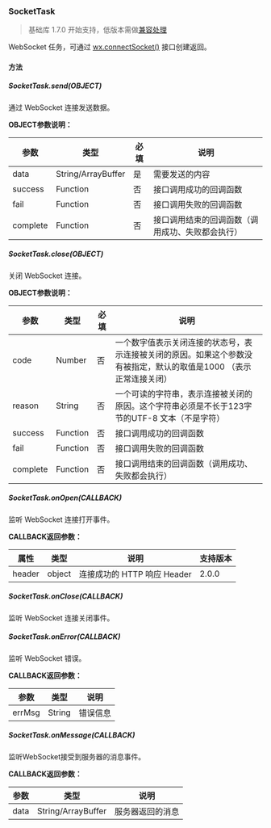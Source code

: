 <!-- https://developers.weixin.qq.com/miniprogram/dev/api/socket-task.html -->

### SocketTask

> 基础库 1.7.0 开始支持，低版本需做[兼容处理](https://developers.weixin.qq.com/miniprogram/dev/framework/compatibility.html)

WebSocket 任务，可通过 [wx.connectSocket()](https://developers.weixin.qq.com/miniprogram/dev/api/network-socket.html) 接口创建返回。

#### 方法

##### SocketTask.send(OBJECT)

通过 WebSocket 连接发送数据。

**OBJECT参数说明：**

  参数       |  类型                 |  必填 |  说明                       
-------------|-----------------------|-------|-----------------------------
  data       |  String/ArrayBuffer   |  是   |  需要发送的内容             
  success    |  Function             |  否   |  接口调用成功的回调函数     
  fail       |  Function             |  否   |  接口调用失败的回调函数     
  complete   |  Function             |  否   |接口调用结束的回调函数（调用成功、失败都会执行）

##### SocketTask.close(OBJECT)

关闭 WebSocket 连接。

**OBJECT参数说明：**

  参数       |  类型       |  必填 |  说明                                                           
-------------|-------------|-------|-----------------------------------------------------------------
  code       |  Number     |  否   |一个数字值表示关闭连接的状态号，表示连接被关闭的原因。如果这个参数没有被指定，默认的取值是1000 （表示正常连接关闭）
  reason     |  String     |  否   |一个可读的字符串，表示连接被关闭的原因。这个字符串必须是不长于123字节的UTF-8 文本（不是字符）
  success    |  Function   |  否   |  接口调用成功的回调函数                                         
  fail       |  Function   |  否   |  接口调用失败的回调函数                                         
  complete   |  Function   |  否   |  接口调用结束的回调函数（调用成功、失败都会执行）               

##### SocketTask.onOpen(CALLBACK)

监听 WebSocket 连接打开事件。

**CALLBACK返回参数：**

  属性     |  类型     |  说明                   | 支持版本 
-----------|-----------|-------------------------|----------
  header   |  object   |连接成功的 HTTP 响应 Header|  2.0.0   

##### SocketTask.onClose(CALLBACK)

监听 WebSocket 连接关闭事件。

##### SocketTask.onError(CALLBACK)

监听 WebSocket 错误。

**CALLBACK返回参数：**

  参数     |  类型     |  说明   
-----------|-----------|---------
  errMsg   |  String   | 错误信息

##### SocketTask.onMessage(CALLBACK)

监听WebSocket接受到服务器的消息事件。

**CALLBACK返回参数：**

  参数   |  类型                 |  说明       
---------|-----------------------|-------------
  data   |  String/ArrayBuffer   |服务器返回的消息

